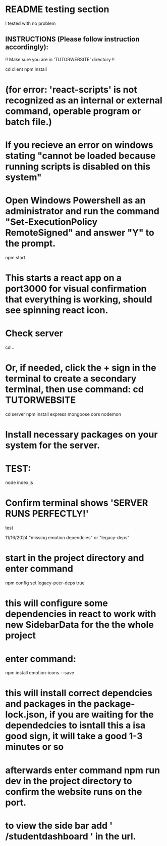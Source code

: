 # README testing section

  I tested with no problem

## INSTRUCTIONS (Please follow instruction accordingly):

!! Make sure you are in 'TUTORWEBSITE' directory !!

cd client
npm install 
# (for error: 'react-scripts' is not recognized as an internal or external command, operable program or batch file.)
# If you recieve an error on windows stating "cannot be loaded because running scripts is disabled on this system"
# Open Windows Powershell as an administrator and run the command "Set-ExecutionPolicy RemoteSigned" and answer "Y" to the prompt.
npm start  
# This starts a react app on a port3000 for visual confirmation that everything is working, should see spinning react icon.

# Check server
cd .. 
# Or, if needed, click the + sign in the terminal to create a secondary terminal, then use command: cd TUTORWEBSITE
cd server
npm install express mongoose cors nodemon
# Install necessary packages on your system for the server. 
# TEST:
node index.js
# Confirm terminal shows 'SERVER RUNS PERFECTLY!'
test


11/16/2024 "missing emotion dependcies" or "legacy-deps"
# start in the project directory and enter command 
npm config set legacy-peer-deps true 
# this will configure some dependencies in react to work with new SidebarData for the the whole project
# enter command:
npm install emotion-icons --save
# this will install correct dependcies and packages in the package-lock.json, if you are waiting for the dependedcies to isntall this a isa good sign, it will take a good 1-3 minutes or so
# afterwards enter command npm run dev in the project directory to confirm the website runs on the port.
# to view the side bar add ' /studentdashboard ' in the url. 
